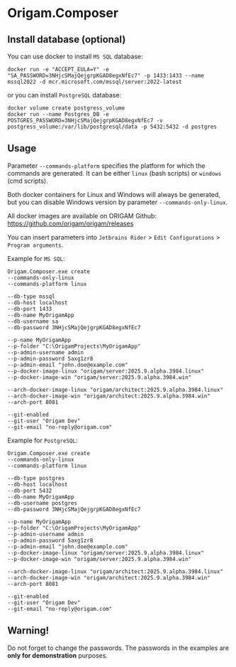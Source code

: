 ﻿# Origam.Composer

## Install database (optional)
You can use docker to install `MS SQL` database:
```
docker run -e "ACCEPT_EULA=Y" -e "SA_PASSWORD=3NHjcSMajQejgrpKGAD8egxNfEc7" -p 1433:1433 --name mssql2022 -d mcr.microsoft.com/mssql/server:2022-latest
```

or you can install `PostgreSQL` database:
```
docker volume create postgress_volume
docker run --name Postgres_DB -e POSTGRES_PASSWORD=3NHjcSMajQejgrpKGAD8egxNfEc7 -v postgress_volume:/var/lib/postgresql/data -p 5432:5432 -d postgres
```

## Usage

Parameter `--commands-platform` specifies the platform for which the commands are generated. It can be either `linux` (bash scripts) or `windows` (cmd scripts).

Both docker containers for Linux and Windows will always be generated, but you can disable Windows version by parameter `--commands-only-linux`.

All docker images are available on ORIGAM Github: https://github.com/origam/origam/releases

You can insert parameters into `Jetbrains Rider` > `Edit Configurations` > `Program arguments`.

Example for `MS SQL`:
```
Origam.Composer.exe create 
--commands-only-linux
--commands-platform linux

--db-type mssql
--db-host localhost
--db-port 1433
--db-name MyOrigamApp
--db-username sa
--db-password 3NHjcSMajQejgrpKGAD8egxNfEc7

--p-name MyOrigamApp
--p-folder "C:\OrigamProjects\MyOrigamApp"
--p-admin-username admin
--p-admin-password 5axg1zr8
--p-admin-email "john.doe@example.com"
--p-docker-image-linux "origam/server:2025.9.alpha.3984.linux"
--p-docker-image-win "origam/server:2025.9.alpha.3984.win"

--arch-docker-image-linux "origam/architect:2025.9.alpha.3984.linux"
--arch-docker-image-win "origam/architect:2025.9.alpha.3984.win"
--arch-port 8081

--git-enabled
--git-user "Origam Dev"
--git-email "no-reply@origam.com"
```

Example for `PostgreSQL`:
```
Origam.Composer.exe create
--commands-only-linux
--commands-platform linux

--db-type postgres
--db-host localhost
--db-port 5432
--db-name MyOrigamApp
--db-username postgres
--db-password 3NHjcSMajQejgrpKGAD8egxNfEc7

--p-name MyOrigamApp
--p-folder "C:\OrigamProjects\MyOrigamApp"
--p-admin-username admin
--p-admin-password 5axg1zr8
--p-admin-email "john.doe@example.com"
--p-docker-image-linux "origam/server:2025.9.alpha.3984.linux"
--p-docker-image-win "origam/server:2025.9.alpha.3984.win"

--arch-docker-image-linux "origam/architect:2025.9.alpha.3984.linux"
--arch-docker-image-win "origam/architect:2025.9.alpha.3984.win"
--arch-port 8081

--git-enabled
--git-user "Origam Dev"
--git-email "no-reply@origam.com"
```

## Warning!
Do not forget to change the passwords. The passwords in the examples are **only for demonstration** purposes.